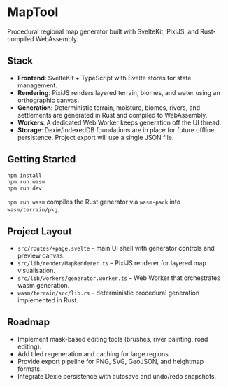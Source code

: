 # MapTool

Procedural regional map generator built with SvelteKit, PixiJS, and Rust-compiled WebAssembly.

## Stack

- **Frontend**: SvelteKit + TypeScript with Svelte stores for state management.
- **Rendering**: PixiJS renders layered terrain, biomes, and water using an orthographic canvas.
- **Generation**: Deterministic terrain, moisture, biomes, rivers, and settlements are generated in Rust and compiled to WebAssembly.
- **Workers**: A dedicated Web Worker keeps generation off the UI thread.
- **Storage**: Dexie/IndexedDB foundations are in place for future offline persistence. Project export will use a single JSON file.

## Getting Started

```bash
npm install
npm run wasm
npm run dev
```

`npm run wasm` compiles the Rust generator via `wasm-pack` into `wasm/terrain/pkg`.

## Project Layout

- `src/routes/+page.svelte` – main UI shell with generator controls and preview canvas.
- `src/lib/render/MapRenderer.ts` – PixiJS renderer for layered map visualisation.
- `src/lib/workers/generator.worker.ts` – Web Worker that orchestrates wasm generation.
- `wasm/terrain/src/lib.rs` – deterministic procedural generation implemented in Rust.

## Roadmap

- Implement mask-based editing tools (brushes, river painting, road editing).
- Add tiled regeneration and caching for large regions.
- Provide export pipeline for PNG, SVG, GeoJSON, and heightmap formats.
- Integrate Dexie persistence with autosave and undo/redo snapshots.
